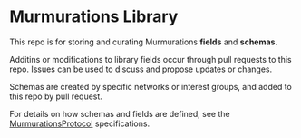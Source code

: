 # Murmurations Library

This repo is for storing and curating Murmurations **fields** and **schemas**.

Additins or modifications to library fields occur through pull requests to this repo. Issues can be used to discuss and propose updates or changes. 

Schemas are created by specific networks or interest groups, and added to this repo by pull request.

For details on how schemas and fields are defined, see the [MurmurationsProtocol](https://github.com/MurmurationsNetwork/MurmurationsProtocol) specifications.
